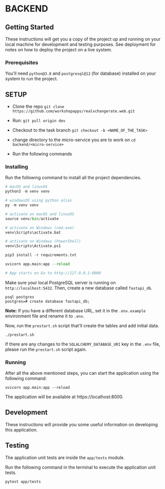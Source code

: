 # BACKEND

## Getting Started

These instructions will get you a copy of the project up and running on your local machine for development and testing purposes. See deployment for notes on how to deploy the project on a live system.

### Prerequisites

You'll need `python@3.8` and `postgresql@12` (for database) installed on your system to run the project.

## SETUP

- Clone the repo
  `git clone https://github.com/workshopapps/realxchangerate.web.git`

- Run: `git pull origin dev`

- Checkout to the task branch `git checkout -b <NAME_OF_THE_TASK>`

- change directory to the micro-service you are to work on `cd backend/<micro-service>`

- Run the following commands

### Installing

Run the following command to install all the project dependencies.

```python
# macOS and linuxOS
python3 -m venv venv

# windowsOS using python alias
py -m venv venv

# activate on macOS and linuxOS
source venv/bin/activate

# activate on Windows (cmd.exe)
venv\Scripts\activate.bat

# activate on Windows (PowerShell)
venv\Scripts\Activate.ps1

pip3 install -r requirements.txt

uvicorn app.main:app --reload

# App starts on Go to http://127.0.0.1:8000
```

Make sure your local PostgreSQL server is running on `http://localhost:5432`. Then, create a new database called `fastapi_db`.

```shell script
psql postgres
postgres=# create database fastapi_db;
```

**Note:** If you have a different database URL, set it in the `.env.example` environment file and rename it to `.env`.

Now, run the `prestart.sh` script that'll create the tables and add initial data.

```shell script
./prestart.sh
```

If there are any changes to the `SQLALCHEMY_DATABASE_URI` key in the `.env` file, please run the `prestart.sh` script again.

### Running

After all the above mentioned steps, you can start the application using the following command:

```shell script
uvicorn app.main:app --reload
```

The application will be available at https://localhost:8000.

## Development

These instructions will provide you some useful information on developing this application.

## Testing

The application unit tests are inside the `app/tests` module.

Run the following command in the terminal to execute the application unit tests.

```shell script
pytest app/tests
```
